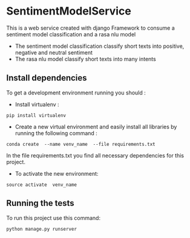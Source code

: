 # SentimentModelService

This is a web service created with django Framework to consume a sentiment model classification and a rasa nlu model
   * The sentiment model classification classify short texts into positive, negative and neutral sentiment
   * The rasa nlu model classify short texts into many intents
   
   
## Install dependencies

To get a development environment running you should :

   * Install virtualenv  :

``` pip install virtualenv ```

   * Create a new virtual environment and easily install all libraries by running the following command :

``` conda create  --name venv_name  --file requirements.txt ```

In the file requirements.txt you find all necessary dependencies for this project.

   * To activate the new environment:

``` source activate  venv_name ```


## Running the tests
 
To run this project use this command:
```
python manage.py runserver
```